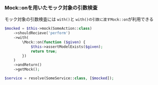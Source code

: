 ### Mock::onを用いたモック対象の引数検査

モック対象の引数検査には `with()`と `with()の引数に渡すMock::on`が利用できる


```php
$mocked = $this->mock(SomeAction::class)
    ->shouldRecieve('perform')
    ->with(
        \Mock::on(function ($given) {
            $this->assertModelExists($given);
            return true;
        })
    )
    ->andReturn()
    ->getMock();

$service = resolve(SomeService::class, [$mocked]);
```
